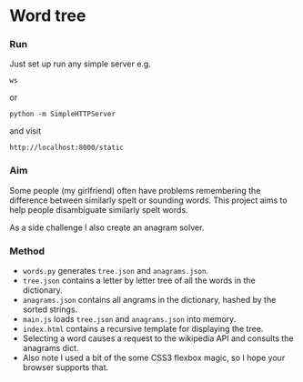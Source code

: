 # Word tree

### Run
Just set up run any simple server e.g.

	ws

or

	python -m SimpleHTTPServer

and visit

	http://localhost:8000/static

### Aim
Some people (my girlfriend) often have problems remembering the difference between similarly spelt or sounding words.
This project aims to help people disambiguate similarly spelt words.

As a side challenge I also create an anagram solver.

### Method
- `words.py` generates `tree.json` and `anagrams.json`.
- `tree.json` contains a letter by letter tree of all the words in the dictionary.
- `anagrams.json` contains all angrams in the dictionary, hashed by the sorted strings.
- `main.js` loads `tree.json` and `anagrams.json` into memory.
- `index.html` contains a recursive template for displaying the tree.
- Selecting a word causes a request to the wikipedia API and consults the anagrams dict.
- Also note I used a bit of the some CSS3 flexbox magic, so I hope your browser supports that.
